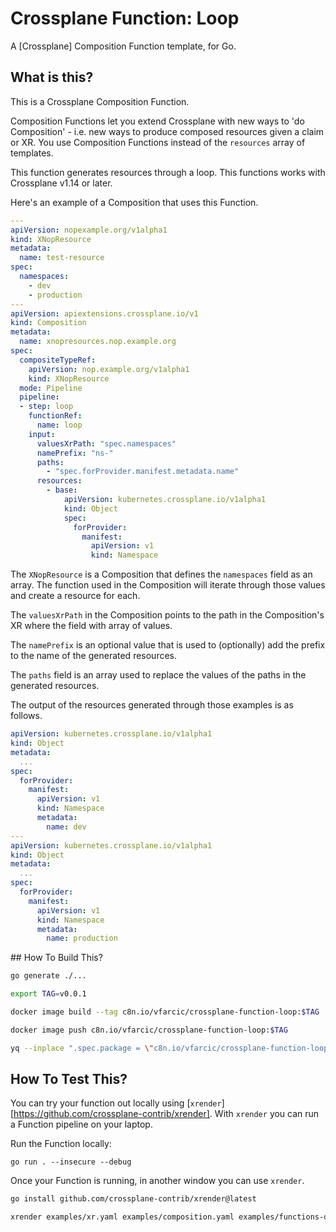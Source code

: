 # Crossplane Function: Loop

A [Crossplane] Composition Function template, for Go.

## What is this?

This is a Crossplane Composition Function.

Composition Functions let you extend Crossplane with new ways to 'do
Composition' - i.e. new ways to produce composed resources given a claim or XR.
You use Composition Functions instead of the `resources` array of templates.

This function generates resources through a loop.
This functions works with Crossplane v1.14 or later.

Here's an example of a Composition that uses this Function.

```yaml
---
apiVersion: nopexample.org/v1alpha1
kind: XNopResource
metadata:
  name: test-resource
spec:
  namespaces:
    - dev
    - production
---
apiVersion: apiextensions.crossplane.io/v1
kind: Composition
metadata:
  name: xnopresources.nop.example.org
spec:
  compositeTypeRef:
    apiVersion: nop.example.org/v1alpha1
    kind: XNopResource
  mode: Pipeline
  pipeline:
  - step: loop
    functionRef:
      name: loop
    input:
      valuesXrPath: "spec.namespaces"
      namePrefix: "ns-"
      paths:
        - "spec.forProvider.manifest.metadata.name"
      resources:
        - base:
            apiVersion: kubernetes.crossplane.io/v1alpha1
            kind: Object
            spec:
              forProvider:
                manifest:
                  apiVersion: v1
                  kind: Namespace
```

The `XNopResource` is a Composition that defines the `namespaces` field as an array.
The function used in the Composition will iterate through those values and create a resource for each.

The `valuesXrPath` in the Composition points to the path in the Composition's XR where the field with array of values.

The `namePrefix` is an optional value that is used to (optionally) add the prefix to the name of the generated resources.

The `paths` field is an array used to replace the values of the paths in the generated resources.

The output of the resources generated through those examples is as follows.

```yaml
apiVersion: kubernetes.crossplane.io/v1alpha1
kind: Object
metadata:
  ...
spec:
  forProvider:
    manifest:
      apiVersion: v1
      kind: Namespace
      metadata:
        name: dev
---
apiVersion: kubernetes.crossplane.io/v1alpha1
kind: Object
metadata:
  ...
spec:
  forProvider:
    manifest:
      apiVersion: v1
      kind: Namespace
      metadata:
        name: production
```

## How To Build This?

```bash
go generate ./...

export TAG=v0.0.1

docker image build --tag c8n.io/vfarcic/crossplane-function-loop:$TAG .

docker image push c8n.io/vfarcic/crossplane-function-loop:$TAG

yq --inplace ".spec.package = \"c8n.io/vfarcic/crossplane-function-loop:$TAG\"" examples/functions.yaml
```

## How To Test This?

You can try your function out locally using [`xrender`][https://github.com/crossplane-contrib/xrender]. With `xrender`
you can run a Function pipeline on your laptop.

Run the Function locally:

```shell
go run . --insecure --debug
```

Once your Function is running, in another window you can use `xrender`.

```bash
go install github.com/crossplane-contrib/xrender@latest

xrender examples/xr.yaml examples/composition.yaml examples/functions-dev.yaml
```
